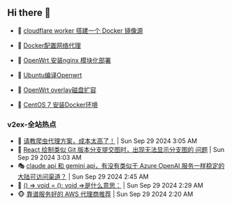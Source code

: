 ## Hi there 👋

<!--
**dkyg666/dkyg666** is a ✨ _special_ ✨ repository because its `README.md` (this file) appears on your GitHub profile.

Here are some ideas to get you started:

- 🔭 I’m currently working on ...
- 🌱 I’m currently learning ...
- 👯 I’m looking to collaborate on ...
- 🤔 I’m looking for help with ...
- 💬 Ask me about ...
- 📫 How to reach me: ...
- 😄 Pronouns: ...
- ⚡ Fun fact: ...
-->

<!-- BLOG-POST-LIST:START -->
- 🦩 [cloudflare worker 搭建一个 Docker 镜像源](http://blog.1996099.xyz/archives/cloudflare-worker-da-jian-yi-ge-docker-jing-xiang-zhan) 

- 🚦 [Docker配置网络代理](http://blog.1996099.xyz/archives/dockerpei-zhi-wang-luo-dai-li) 

- 🫶 [OpenWrt 安装nginx 模块化部署](http://blog.1996099.xyz/archives/openwrt-an-zhuang-nginx-mo-kuai-hua-bu-shu) 

- 🦄 [Ubuntu编译Openwrt](http://blog.1996099.xyz/archives/ubuntuzi-bian-yi-openwrt) 

- 🐻 [OpenWrt overlay磁盘扩容](http://blog.1996099.xyz/archives/openwrt-overlay) 

- 🤖 [CentOS 7 安装Docker环境](http://blog.1996099.xyz/archives/centos-docker) 
<!-- BLOG-POST-LIST:END -->

### v2ex-全站热点
<!-- v2ex:START -->
- 🥸 [请教爬虫代理方案，成本太高了！](https://www.v2ex.com/t/1076743#reply4) | Sun Sep 29 2024 3:05 AM
- 🤗 [React 绘制类似 Git 版本分支提交图时，出现无法显示分支图的 问题](https://www.v2ex.com/t/1076738#reply1) | Sun Sep 29 2024 3:03 AM
- 🎭 [claude api 和 gemini api，有没有类似于 Azure OpenAI 服务一样稳定的大陆可访问渠道？](https://www.v2ex.com/t/1076724#reply1) | Sun Sep 29 2024 2:45 AM
- 🥷 [&lpar;&rpar; =&gt; void = &lpar;&rpar;: void =&gt;是什么意思：](https://www.v2ex.com/t/1076716#reply4) | Sun Sep 29 2024 2:29 AM
- 🐵 [靠谱服务好的 AWS 代理商推荐](https://www.v2ex.com/t/1076711#reply2) | Sun Sep 29 2024 2:20 AM<!-- v2ex:END -->

